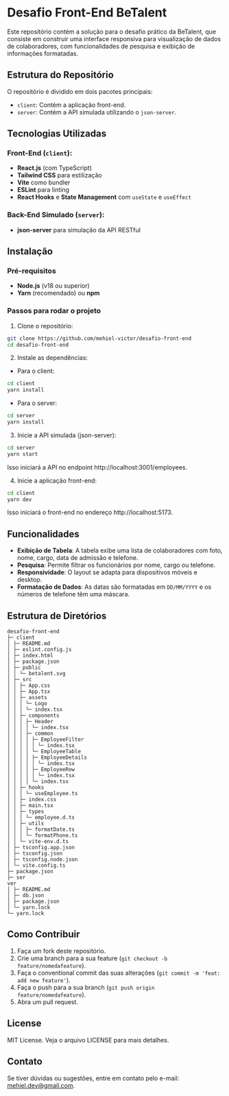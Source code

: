 # Desafio Front-End BeTalent

Este repositório contém a solução para o desafio prático da BeTalent, que consiste em construir uma interface responsiva para visualização de dados de colaboradores, com funcionalidades de pesquisa e exibição de informações formatadas.

## Estrutura do Repositório

O repositório é dividido em dois pacotes principais:

- `client`: Contém a aplicação front-end.
- `server`: Contém a API simulada utilizando o `json-server`.

## Tecnologias Utilizadas

### Front-End (`client`):

- **React.js** (com TypeScript)
- **Tailwind CSS** para estilização
- **Vite** como bundler
- **ESLint** para linting
- **React Hooks** e **State Management** com `useState` e `useEffect`

### Back-End Simulado (`server`):

- **json-server** para simulação da API RESTful

## Instalação

### Pré-requisitos

- **Node.js** (v18 ou superior)
- **Yarn** (recomendado) ou **npm**

### Passos para rodar o projeto

1. Clone o repositório:

```bash
git clone https://github.com/mehiel-victor/desafio-front-end
cd desafio-front-end
```

2. Instale as dependências:

- Para o client:

```bash
cd client
yarn install
```

- Para o server:

```bash
cd server
yarn install
```

3. Inicie a API simulada (json-server):

```bash
cd server
yarn start
```

Isso iniciará a API no endpoint http://localhost:3001/employees.

4. Inicie a aplicação front-end:

```bash
cd client
yarn dev
```

Isso iniciará o front-end no endereço http://localhost:5173.

## Funcionalidades

- **Exibição de Tabela**: A tabela exibe uma lista de colaboradores com foto, nome, cargo, data de admissão e telefone.
- **Pesquisa**: Permite filtrar os funcionários por nome, cargo ou telefone.
- **Responsividade**: O layout se adapta para dispositivos móveis e desktop.
- **Formatação de Dados**: As datas são formatadas em `DD/MM/YYYY` e os números de telefone têm uma máscara.

## Estrutura de Diretórios

```
desafio-front-end
├─ client
│ ├─ README.md
│ ├─ eslint.config.js
│ ├─ index.html
│ ├─ package.json
│ ├─ public
│ │ └─ betalent.svg
│ ├─ src
│ │ ├─ App.css
│ │ ├─ App.tsx
│ │ ├─ assets
│ │ │ └─ Logo
│ │ │ └─ index.tsx
│ │ ├─ components
│ │ │ ├─ Header
│ │ │ │ └─ index.tsx
│ │ │ ├─ common
│ │ │ │ ├─ EmployeeFilter
│ │ │ │ │ └─ index.tsx
│ │ │ │ └─ EmployeeTable
│ │ │ │ ├─ EmployeeDetails
│ │ │ │ │ └─ index.tsx
│ │ │ │ ├─ EmployeeRow
│ │ │ │ │ └─ index.tsx
│ │ │ │ └─ index.tsx
│ │ ├─ hooks
│ │ │ └─ useEmployee.ts
│ │ ├─ index.css
│ │ ├─ main.tsx
│ │ ├─ types
│ │ │ └─ employee.d.ts
│ │ ├─ utils
│ │ │ ├─ formatDate.ts
│ │ │ └─ formatPhone.ts
│ │ └─ vite-env.d.ts
│ ├─ tsconfig.app.json
│ ├─ tsconfig.json
│ ├─ tsconfig.node.json
│ └─ vite.config.ts
├─ package.json
├─ ser
ver
│ ├─ README.md
│ ├─ db.json
│ ├─ package.json
│ └─ yarn.lock
└─ yarn.lock
```

## Como Contribuir

1. Faça um fork deste repositório.
2. Crie uma branch para a sua feature (`git checkout -b feature/nomedafeature`).
3. Faça o conventional commit das suas alterações (`git commit -m 'feat: add new feature'`).
4. Faça o push para a sua branch (`git push origin feature/nomedafeature`).
5. Abra um pull request.

## License

MIT License. Veja o arquivo LICENSE para mais detalhes.

## Contato

Se tiver dúvidas ou sugestões, entre em contato pelo e-mail: [mehiel.dev@gmail.com](mailto:mehiel.dev@gmail.com).
